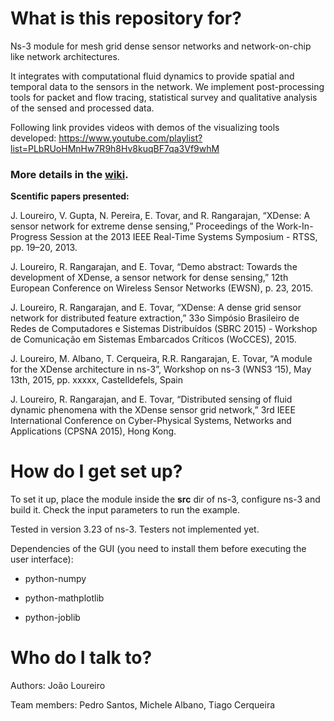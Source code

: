# What is this repository for? #

Ns-3 module for mesh grid dense sensor networks and network-on-chip like network architectures.

It integrates with computational fluid dynamics to provide spatial and temporal data to the sensors in the network. We implement post-processing tools for packet and flow tracing, statistical survey and qualitative analysis of the sensed and processed data.

Following link provides videos with demos of the visualizing tools developed:
https://www.youtube.com/playlist?list=PLbRUoHMnHw7R9h8Hv8kuqBF7qa3Vf9whM

### More details in the [wiki](https://bitbucket.org/joaofl/noc/wiki/Home). ###

**Scentific papers presented:**

J. Loureiro, V. Gupta, N. Pereira, E. Tovar, and R. Rangarajan, “XDense: A sensor network for extreme dense sensing,” Proceedings of the Work-In-Progress Session at the 2013 IEEE Real-Time Systems Symposium - RTSS, pp. 19–20, 2013.

J. Loureiro, R. Rangarajan, and E. Tovar, “Demo abstract: Towards the development of XDense, a sensor network for dense sensing,” 12th European Conference on Wireless Sensor Networks (EWSN), p. 23, 2015.

J. Loureiro, R. Rangarajan, and E. Tovar, “XDense: A dense grid sensor network for distributed feature extraction,” 33o Simpósio Brasileiro de Redes de Computadores e Sistemas Distribuídos (SBRC 2015) - Workshop de Comunicação em Sistemas Embarcados Críticos (WoCCES), 2015.

J. Loureiro, M. Albano, T. Cerqueira, R.R. Rangarajan, E. Tovar, “A module for the XDense architecture in ns-3”, Workshop on ns-3 (WNS3 ‘15), May 13th, 2015, pp. xxxxx, Castelldefels, Spain

J. Loureiro, R. Rangarajan, and E. Tovar, “Distributed sensing of fluid dynamic phenomena with the XDense sensor grid network,” 3rd IEEE International Conference on Cyber-Physical Systems, Networks and Applications (CPSNA 2015), Hong Kong.


# How do I get set up? #

To set it up, place the module inside the **src** dir of ns-3, configure ns-3 and build it. Check the input parameters to run the example.

Tested in version 3.23 of ns-3. Testers not implemented yet.

Dependencies of the GUI (you need to install them before executing the user interface):

- python-numpy

- python-mathplotlib

- python-joblib


# Who do I talk to? #

Authors:
João Loureiro

Team members:
Pedro Santos, Michele Albano, Tiago Cerqueira